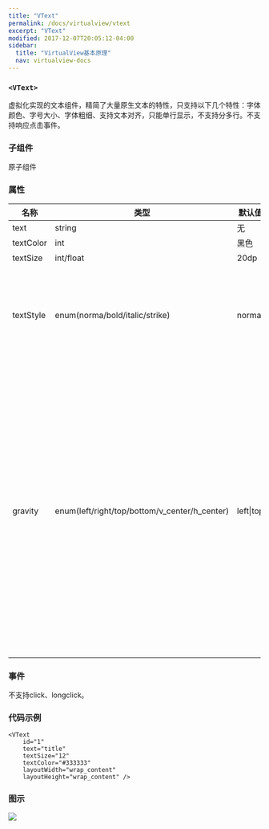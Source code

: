 ```yaml
---
title: "VText"
permalink: /docs/virtualview/vtext
excerpt: "VText"
modified: 2017-12-07T20:05:12-04:00
sidebar:
  title: "VirtualView基本原理"
  nav: virtualview-docs
---
```


### `<VText>`

虚拟化实现的文本组件，精简了大量原生文本的特性，只支持以下几个特性：字体颜色、字号大小、字体粗细、支持文本对齐，只能单行显示，不支持分多行。不支持响应点击事件。

### 子组件
原子组件

### 属性

|名称|类型|默认值|描述|
|---|---|---|---|
|text|string|无|文本内容|
|textColor|int|黑色|字体颜色|
|textSize|int/float|20dp|字号大小|
|textStyle|enum(norma/bold/italic/strike)|normal|normal：默认样式，bold：加粗，itlaic：斜体，strike：删除线|
|gravity|enum(left/right/top/bottom/v_center/h_center)|left\|top|描述内容的对齐，比如文字在文本组件里的位置、原子组件在容器里的位置，left：靠左，right：靠右，top：靠上，bottom：靠底，v_center：垂直方向居中，h_center：水平方向居中，可用`或`组合描述(iOS暂只支持水平方向)|

### 事件

不支持click、longclick。

### 代码示例

```
<VText
    id="1"
    text="title"
    textSize="12"
    textColor="#333333"
    layoutWidth="wrap_content"
    layoutHeight="wrap_content" />
``` 

### 图示

![](https://gw.alicdn.com/tfs/TB1EK_ofiqAXuNjy1XdXXaYcVXa-270-480.png)